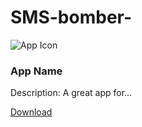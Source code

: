# SMS-bomber-
<!-- উদাহরণ: অ্যাপ কার্ড ডিসপ্লে -->
<div class="app-card">
  <img src="app-icon.png" alt="App Icon">
  <h3>App Name</h3>
  <p>Description: A great app for...</p>
  <a href="download-link" class="download-btn">Download</a>
</div>
